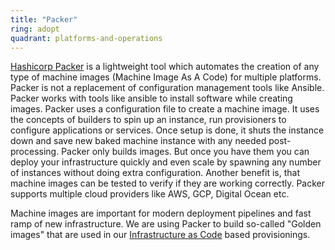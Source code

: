 ```yaml
---
title: "Packer"
ring: adopt
quadrant: platforms-and-operations
---
```


[Hashicorp Packer](https://www.packer.io/intro/getting-started/build-image.html) is a lightweight tool which automates the creation of any type of machine images (Machine Image As A Code) for multiple platforms.
Packer is not a replacement of configuration management tools like Ansible. Packer works with tools like ansible to install software while creating images.
Packer uses a configuration file to create a machine image. It uses the concepts of builders to spin up an instance, run provisioners to configure applications or services.
Once setup is done, it shuts the instance down and save new baked machine instance with any needed post-processing.
Packer only builds images. But once you have them you can deploy your infrastructure quickly and even scale by spawning any number of instances without doing extra configuration.
Another benefit is, that machine images can be tested to verify if they are working correctly.
Packer supports multiple cloud providers like AWS, GCP, Digital Ocean etc.

Machine images are important for modern deployment pipelines and fast ramp of new infrastructure.
We are using Packer to build so-called "Golden images" that are used in our [Infrastructure as Code](/methods-and-patterns/infrastructure-as-code.html) based provisionings.
